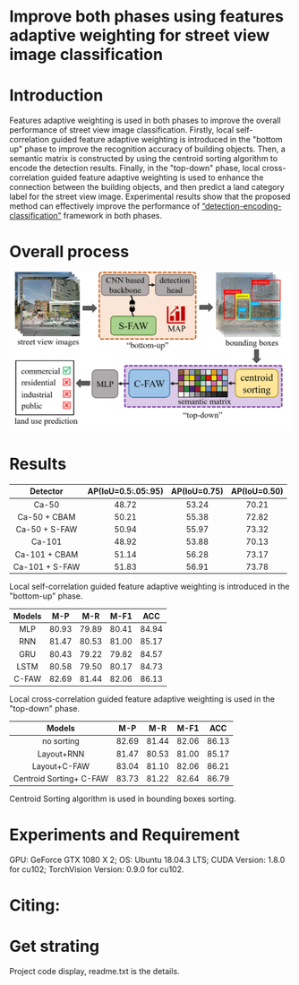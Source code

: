 # Improve both phases using features adaptive weighting for street view image classification
# Introduction
  Features adaptive weighting is used in both phases to improve the overall performance of street view image classification. Firstly, local self-correlation guided feature adaptive weighting is introduced in the "bottom up" phase to improve the recognition accuracy of building objects. Then, a semantic matrix is constructed by using the centroid 
sorting algorithm to encode the detection results. Finally, in the "top-down" phase, local cross-correlation guided feature adaptive weighting is used to enhance the connection 
between the building objects, and then predict a land category label for the street view image. Experimental results show that the proposed method can effectively improve the 
performance of [“detection-encoding-classification”](https://github.com/nuotian1096/Context-Encoding-of-Detected-Buildings) framework in both phases.

# Overall process 
![总体流程](https://github.com/nuotian1096/Street-view-image-classification/blob/master/图片19.png)

# Results
| Detector | AP(IoU=0.5:.05:.95) | AP(IoU=0.75) | AP(IoU=0.50) |
|:--------:|:--:|:--:|:--:|
|    Ca-50   |    48.72 | 53.24 | 70.21 |
| Ca-50 + CBAM  | 50.21 |  55.38 |  72.82 |
| Ca-50 + S-FAW  | 50.94 |  55.97 |  73.32 |
|    Ca-101  |    48.92 | 53.88 | 70.13 |
| Ca-101 + CBAM | 51.14 |  56.28 |  73.17 |
| Ca-101 + S-FAW | 51.83 |  56.91 |  73.78 |

Local self-correlation guided feature adaptive weighting is introduced in the "bottom-up" phase.

| Models | M-P | M-R | M-F1 | ACC |
|:--------:|:--:|:--:|:--:|:--:|
| MLP | 80.93 | 79.89 | 80.41 | 84.94 |
| RNN | 81.47 | 80.53 | 81.00 | 85.17 |
| GRU | 80.43 | 79.22 | 79.82 | 84.57 |
| LSTM | 80.58 | 79.50 | 80.17 | 84.73 |
| C-FAW | 82.69 | 81.44 | 82.06 | 86.13 |

Local cross-correlation guided feature adaptive weighting is used in the "top-down" phase.

| Models | M-P | M-R | M-F1 | ACC |
|:--------:|:--:|:--:|:--:|:--:|
| no sorting | 82.69 | 81.44 | 82.06 | 86.13 |
| Layout+RNN | 81.47 | 80.53 | 81.00 | 85.17 |
| Layout+C-FAW | 83.04 | 81.10 | 82.06 | 86.21 |
| Centroid Sorting+ C-FAW | 83.73 | 81.22 | 82.64 | 86.79 |

Centroid Sorting algorithm is used in bounding boxes sorting.

# Experiments and Requirement
GPU: GeForce GTX 1080 X 2; OS: Ubuntu 18.04.3 LTS; CUDA Version: 1.8.0 for cu102; TorchVision Version: 0.9.0 for cu102. 

# Citing:

# Get strating
Project code display, readme.txt is the details.






